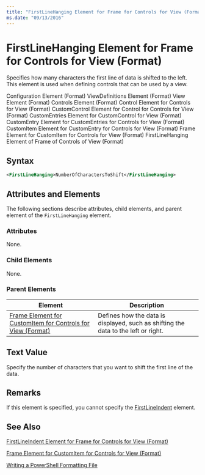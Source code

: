 ```yaml
---
title: "FirstLineHanging Element for Frame for Controls for View (Format) | Microsoft Docs"
ms.date: "09/13/2016"
---
```

# FirstLineHanging Element for Frame for Controls for View (Format)

Specifies how many characters the first line of data is shifted to the left. This element is used when defining controls that can be used by a view.

Configuration Element (Format)
ViewDefinitions Element (Format)
View Element (Format)
Controls Element (Format)
Control Element for Controls for View (Format)
CustomControl Element for Control for Controls for View (Format)
CustomEntries Element for CustomControl for View (Format)
CustomEntry Element for CustomEntries for Controls for View (Format)
CustomItem Element for CustomEntry for Controls for View (Format)
Frame Element for CustomItem for Controls for View (Format)
FirstLineHanging Element of Frame of Controls of View (Format)

## Syntax

```xml
<FirstLineHanging>NumberOfCharactersToShift</FirstLineHanging>
```

## Attributes and Elements

The following sections describe attributes, child elements, and parent element of the `FirstLineHanging` element.

### Attributes

None.

### Child Elements

None.

### Parent Elements

|Element|Description|
|-------------|-----------------|
|[Frame Element for CustomItem for Controls for View (Format)](./frame-element-for-customitem-for-controls-for-view-format.md)|Defines how the data is displayed, such as shifting the data to the left or right.|

## Text Value

Specify the number of characters that you want to shift the first line of the data.

## Remarks

If this element is specified, you cannot specify the [FirstLineIndent](./firstlineindent-element-for-frame-for-controls-for-view-format.md) element.

## See Also

[FirstLineIndent Element for Frame for Controls for View (Format)](./firstlineindent-element-for-frame-for-controls-for-view-format.md)

[Frame Element for CustomItem for Controls for View (Format)](./frame-element-for-customitem-for-controls-for-view-format.md)

[Writing a PowerShell Formatting File](./writing-a-powershell-formatting-file.md)

